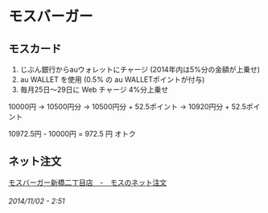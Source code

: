 # モスバーガー

## モスカード

1. じぶん銀行からauウォレットにチャージ (2014年内は5%分の金額が上乗せ)
2. au WALLET を使用 (0.5% の au WALLETポイントが付与)
3. 毎月25日〜29日に Web チャージ 4%分上乗せ

10000円 → 10500円分 → 10500円分 + 52.5ポイント → 10920円分 + 52.5ポイント

10972.5円 - 10000円 = 972.5 円 オトク

## ネット注文

<a href="https://netorder.mos.co.jp/pc/shop_detail/02271">モスバーガー新橋二丁目店 - モスのネット注文</a>


###### *2014/11/02 - 2:51*
